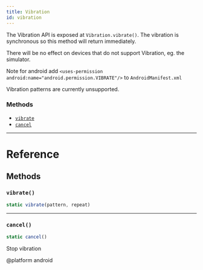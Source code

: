 ```yaml
---
title: Vibration
id: vibration
---
```


The Vibration API is exposed at `Vibration.vibrate()`. The vibration is synchronous so this method will return immediately.

There will be no effect on devices that do not support Vibration, eg. the simulator.

Note for android add `<uses-permission android:name="android.permission.VIBRATE"/>` to `AndroidManifest.xml`

Vibration patterns are currently unsupported.

### Methods

- [`vibrate`](vibration.md#vibrate)
- [`cancel`](vibration.md#cancel)

---

# Reference

## Methods

### `vibrate()`

```jsx
static vibrate(pattern, repeat)
```

---

### `cancel()`

```jsx
static cancel()
```

Stop vibration

@platform android
